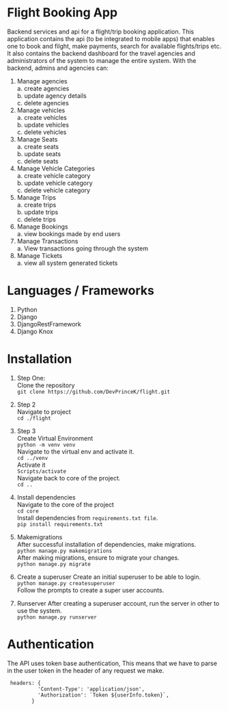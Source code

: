 # Flight Booking App
Backend services and api for a flight/trip booking application. This application contains the api (to be integrated to mobile apps) that enables one to book and filght, make payments, search for available flights/trips etc. It also contains the backend dashboard for the travel agencies and administrators of the system to manage the entire system. With the backend, admins and agencies can:  <br />
1. Manage agencies  <br />
  a. create agencies  <br />
  b. update agency details  <br />
  c. delete agencies  <br />
2. Manage vehicles  <br />
  a. create vehicles  <br />
  b. update vehicles  <br />
  c. delete vehicles  <br />
3. Manage Seats <br />
  a. create seats <br />
  b. update seats <br />
  c. delete seats <br />
4. Manage Vehicle Categories <br />
  a. create vehicle category <br />
  b. update vehicle category <br />
  c. delete vehicle category <br />
5. Manage Trips <br />
  a. create trips <br />
  b. update trips <br />
  c. delete trips <br /> 
6. Manage Bookings <br />
  a. view bookings made by end users <br />
7. Manage Transactions <br />
  a. View transactions going through the system <br />
8. Manage Tickets <br />
  a. view all system generated tickets <br />
  
# Languages / Frameworks
1. Python
2. Django
3. DjangoRestFramework
4. Django Knox

# Installation
1. Step One: <br />
Clone the repository <br />
```git clone https://github.com/DevPrinceK/flight.git```

2. Step 2 <br />
Navigate to project <br />
```cd ./flight```

3. Step 3 <br />
Create Virtual Environment <br />
```python -m venv venv``` <br />
Navigate to the virtual env and activate it. <br />
```cd ../venv``` <br />
Activate it <br />
```Scripts/activate``` <br />
Navigate back to core of the project. <br />
```cd ..``` <br />

4. Install dependencies <br />
Navigate to the core of the project <br />
```cd core``` <br />
Install dependencies from ```requirements.txt file```. <br />
```pip install requirements.txt``` <br />

5. Makemigrations <br />
After successful installation of dependencies, make migrations. <br />
```python manage.py makemigrations``` <br />
After making migrations, ensure to migrate your changes. <br />
```python manage.py migrate``` <br />

6. Create a superuser
Create an initial superuser to be able to login. <br />
```python manage.py createsuperuser``` <br />
Follow the prompts to create a super user accounts.

7. Runserver
After creating a superuser account, run the server in other to use the system. <br />
```python manage.py runserver```

# Authentication
The API uses token base authentication, This means that we have to parse in the user token in the header of any request we make.  <br/>
```
 headers: {
          'Content-Type': 'application/json',
          'Authorization': `Token ${userInfo.token}`,
        }
 ```
